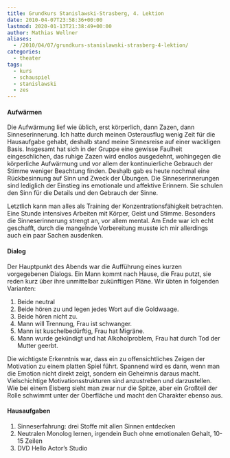 ```yaml
---
title: Grundkurs Stanislawski-Strasberg, 4. Lektion
date: 2010-04-07T23:58:36+00:00
lastmod: 2020-01-13T21:38:49+00:00
author: Mathias Wellner
aliases: 
  - /2010/04/07/grundkurs-stanislawski-strasberg-4-lektion/
categories:
  - theater
tags:
  - kurs
  - schauspiel
  - stanislawski
  - zes
---
```

#### Aufwärmen

Die Aufwärmung lief wie üblich, erst körperlich, dann Zazen, dann Sinneserinnerung. Ich hatte durch meinen Osterausflug wenig Zeit für die Hausaufgabe gehabt, deshalb stand meine Sinnesreise auf einer wackligen Basis. Insgesamt hat sich in der Gruppe eine gewisse Faulheit eingeschlichen, das ruhige Zazen wird endlos ausgedehnt, wohingegen die körperliche Aufwärmung und vor allem der kontinuierliche Gebrauch der Stimme weniger Beachtung finden. Deshalb gab es heute nochmal eine Rückbesinnung auf Sinn und Zweck der Übungen. Die Sinneserinnerungen sind lediglich der Einstieg ins emotionale und affektive Erinnern. Sie schulen den Sinn für die Details und den Gebrauch der Sinne. 

Letztlich kann man alles als Training der Konzentrationsfähigkeit betrachten. Eine Stunde intensives Arbeiten mit Körper, Geist und Stimme. Besonders die Sinneserinnerung strengt an, vor allem mental. Am Ende war ich echt geschafft, durch die mangelnde Vorbereitung musste ich mir allerdings auch ein paar Sachen ausdenken. 

#### Dialog

Der Hauptpunkt des Abends war die Aufführung eines kurzen vorgegebenen Dialogs. Ein Mann kommt nach Hause, die Frau putzt, sie reden kurz über ihre unmittelbar zukünftigen Pläne. Wir übten in folgenden Varianten:

  1. Beide neutral
  2. Beide hören zu und legen jedes Wort auf die Goldwaage.
  3. Beide hören nicht zu.
  4. Mann will Trennung, Frau ist schwanger.
  5. Mann ist kuschelbedürftig, Frau hat Migräne.
  6. Mann wurde gekündigt und hat Alkoholproblem, Frau hat durch Tod der Mutter geerbt.

Die wichtigste Erkenntnis war, dass ein zu offensichtliches Zeigen der Motivation zu einem platten Spiel führt. Spannend wird es dann, wenn man die Emotion nicht direkt zeigt, sondern ein Geheimnis daraus macht. Vielschichtige Motivationsstrukturen sind anzustreben und darzustellen. Wie bei einem Eisberg sieht man zwar nur die Spitze, aber ein Großteil der Rolle schwimmt unter der Oberfläche und macht den Charakter ebenso aus. 

#### Hausaufgaben

  1. Sinneserfahrung: drei Stoffe mit allen Sinnen entdecken
  2. Neutralen Monolog lernen, irgendein Buch ohne emotionalen Gehalt, 10-15 Zeilen
  3. DVD Hello Actor&#8217;s Studio
